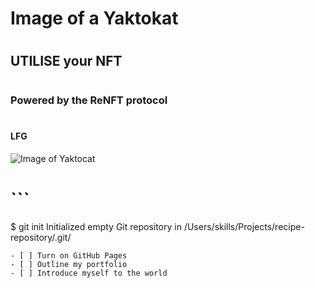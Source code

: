# <H1> Image of a Yaktokat <H1>
# <H2> UTILISE your NFT <H2>
# <H3> Powered by the ReNFT protocol <H3>
# <H4> LFG <H4>
 ![Image of Yaktocat](https://octodex.github.com/images/yaktocat.png)
 #  ```
$ git init
Initialized empty Git repository in /Users/skills/Projects/recipe-repository/.git/
```
- [ ] Turn on GitHub Pages
- [ ] Outline my portfolio
- [ ] Introduce myself to the world
  
  
